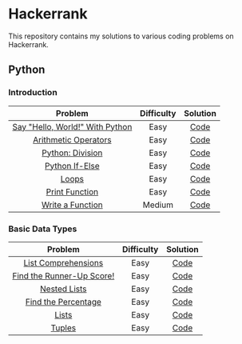# Hackerrank

This repository contains my solutions to various coding problems on Hackerrank.

## Python

### Introduction

|                                              Problem                                              | Difficulty |                                                       Solution                                                        |
| :-----------------------------------------------------------------------------------------------: | :--------: | :-------------------------------------------------------------------------------------------------------------------: |
|  [Say "Hello, World!" With Python](https://www.hackerrank.com/challenges/py-hello-world/problem)  |    Easy    |    [Code](https://github.com/daolivar/hackerrank/blob/main/python_prepare/introduction/py_hello_world/solution.py)    |
| [Arithmetic Operators](https://www.hackerrank.com/challenges/python-arithmetic-operators/problem) |    Easy    | [Code](https://github.com/daolivar/hackerrank/blob/main/python_prepare/introduction/arithmetic_operators/solution.py) |
|         [Python: Division](https://www.hackerrank.com/challenges/python-division/problem)         |    Easy    |   [Code](https://github.com/daolivar/hackerrank/blob/main/python_prepare/introduction/python_division/solution.py)    |
|            [Python If-Else](https://www.hackerrank.com/challenges/py-if-else/problem)             |    Easy    |      [Code](https://github.com/daolivar/hackerrank/blob/main/python_prepare/introduction/py_if_else/solution.py)      |
|                [Loops](https://www.hackerrank.com/challenges/python-loops/problem)                |    Easy    |        [Code](https://github.com/daolivar/hackerrank/blob/main/python_prepare/introduction/loops/solution.py)         |
|           [Print Function](https://www.hackerrank.com/challenges/python-print/problem)            |    Easy    |    [Code](https://github.com/daolivar/hackerrank/blob/main/python_prepare/introduction/print_function/solution.py)    |
|        [Write a Function](https://www.hackerrank.com/challenges/write-a-function/problem)         |   Medium   |   [Code](https://github.com/daolivar/hackerrank/blob/main/python_prepare/introduction/write_a_function/solution.py)   |

### Basic Data Types

|                                                     Problem                                                     | Difficulty |                                                           Solution                                                            |
| :-------------------------------------------------------------------------------------------------------------: | :--------: | :---------------------------------------------------------------------------------------------------------------------------: |
|            [List Comprehensions](https://www.hackerrank.com/challenges/list-comprehensions/problem)             |    Easy    |   [Code](https://github.com/daolivar/hackerrank/blob/main/python_prepare/basic_data_types/list_comprehensions/solution.py)    |
| [Find the Runner-Up Score!](https://www.hackerrank.com/challenges/find-second-maximum-number-in-a-list/problem) |    Easy    | [Code](https://github.com/daolivar/hackerrank/blob/main/python_prepare/basic_data_types/find_the_runner_up_score/solution.py) |
|                    [Nested Lists](https://www.hackerrank.com/challenges/nested-list/problem)                    |    Easy    |       [Code](https://github.com/daolivar/hackerrank/blob/main/python_prepare/basic_data_types/nested_lists/solution.py)       |
|           [Find the Percentage](https://www.hackerrank.com/challenges/finding-the-percentage/problem)           |    Easy    |   [Code](https://github.com/daolivar/hackerrank/blob/main/python_prepare/basic_data_types/find_the_percentage/solution.py)    |
|                       [Lists](https://www.hackerrank.com/challenges/python-lists/problem)                       |    Easy    |          [Code](https://github.com/daolivar/hackerrank/blob/main/python_prepare/basic_data_types/lists/solution.py)           |
|                      [Tuples](https://www.hackerrank.com/challenges/python-tuples/problem)                      |    Easy    |          [Code](https://github.com/daolivar/hackerrank/blob/main/python_prepare/basic_data_types/tuples/solution.py)          |

<!-- New Table Entry Template -->
<!-- | []() | <Difficulty> | [Code](https://github.com/daolivar/hackerrank/blob/main/) | -->
